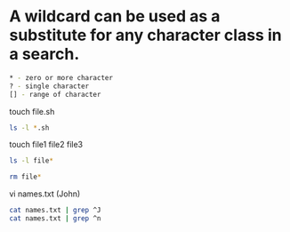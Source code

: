 # A wildcard can be used as a substitute for any character class in a search.

```bash
* - zero or more character
? - single character
[] - range of character
```
touch file.sh
```bash
ls -l *.sh
```
touch file1 file2 file3
```bash
ls -l file*
```
```bash
rm file*
```
vi names.txt
(John)
```bash
cat names.txt | grep ^J
cat names.txt | grep ^n
```
